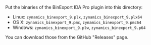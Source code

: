 Put the binaries of the BinExport IDA Pro plugin into this directory:
* Linux: `zynamics_binexport_9.plx`, `zynamics_binexport_9.plx64`
* OS X: `zynamics_binexport_9.pmc`, `zynamics_binexport_9.pmc64`
* Windows: `zynamics_binexport_9.plw`, `zynamics_binexport_9.p64`

You can download those from the GitHub "Releases" page.
